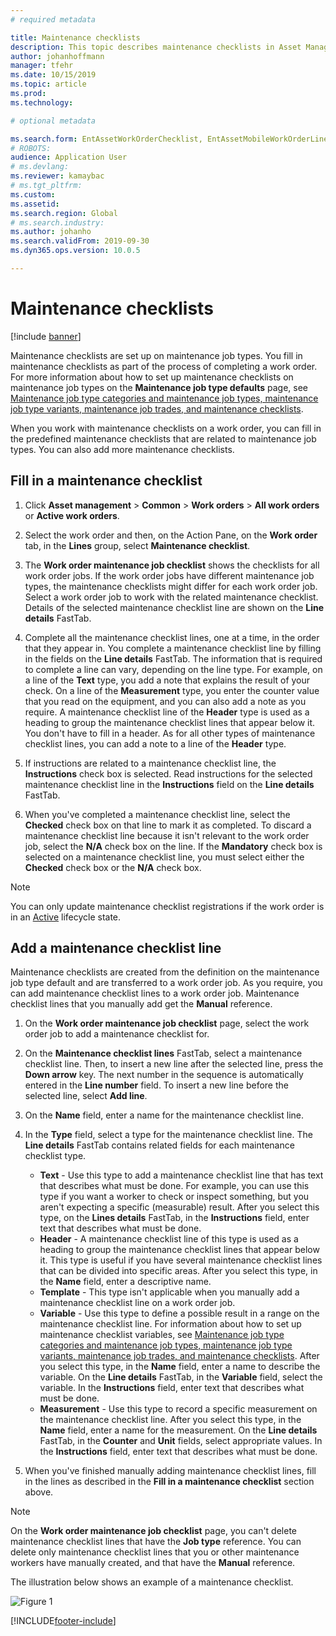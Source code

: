 ```yaml
---
# required metadata

title: Maintenance checklists
description: This topic describes maintenance checklists in Asset Management.
author: johanhoffmann
manager: tfehr
ms.date: 10/15/2019
ms.topic: article
ms.prod: 
ms.technology: 

# optional metadata

ms.search.form: EntAssetWorkOrderChecklist, EntAssetMobileWorkOrderLineChecklistDetails 
# ROBOTS: 
audience: Application User
# ms.devlang: 
ms.reviewer: kamaybac
# ms.tgt_pltfrm: 
ms.custom: 
ms.assetid: 
ms.search.region: Global
# ms.search.industry: 
ms.author: johanho
ms.search.validFrom: 2019-09-30
ms.dyn365.ops.version: 10.0.5

---
```



# Maintenance checklists

[!include [banner](../../includes/banner.md)]



Maintenance checklists are set up on maintenance job types. You fill in maintenance checklists as part of the process of completing a work order. For more information about how to set up maintenance checklists on maintenance job types on the **Maintenance job type defaults** page, see [Maintenance job type categories and maintenance job types, maintenance job type variants, maintenance job trades, and maintenance checklists](../setup-for-work-orders/job-groups-and-job-types-variants-trades-and-checklists.md).

When you work with maintenance checklists on a work order, you can fill in the predefined maintenance checklists that are related to maintenance job types. You can also add more maintenance checklists.


## Fill in a maintenance checklist

1. Click **Asset management** > **Common** > **Work orders** > **All work orders** or **Active work orders**.

2. Select the work order and then, on the Action Pane, on the **Work order** tab, in the **Lines** group, select **Maintenance checklist**.

3. The **Work order maintenance job checklist** shows the checklists for all work order jobs. If the work order jobs have different maintenance job types, the maintenance checklists might differ for each work order job. Select a work order job to work with the related maintenance checklist. Details of the selected maintenance checklist line are shown on the **Line details** FastTab.

4. Complete all the maintenance checklist lines, one at a time, in the order that they appear in. You complete a maintenance checklist line by filling in the fields on the **Line details** FastTab. The information that is required to complete a line can vary, depending on the line type. For example, on a line of the **Text** type, you add a note that explains the result of your check. On a line of the **Measurement** type, you enter the counter value that you read on the equipment, and you can also add a note as you require. A maintenance checklist line of the **Header** type is used as a heading to group the maintenance checklist lines that appear below it. You don't have to fill in a header. As for all other types of maintenance checklist lines, you can add a note to a line of the **Header** type.

5. If instructions are related to a maintenance checklist line, the **Instructions** check box is selected. Read instructions for the selected maintenance checklist line in the **Instructions** field on the **Line details** FastTab.

6. When you've completed a maintenance checklist line, select the **Checked** check box on that line to mark it as completed. To discard a maintenance checklist line because it isn't relevant to the work order job, select the **N/A** check box on the line. If the **Mandatory** check box is selected on a maintenance checklist line, you must select either the **Checked** check box or the **N/A** check box.

>[!NOTE]
>You can only update maintenance checklist registrations if the work order is in an [Active](../setup-for-work-orders/work-order-lifecycle-states.md) lifecycle state.  


## Add a maintenance checklist line

Maintenance checklists are created from the definition on the maintenance job type default and are transferred to a work order job. As you require, you can add maintenance checklist lines to a work order job. Maintenance checklist lines that you manually add get the **Manual** reference.

1. On the **Work order maintenance job checklist** page, select the work order job to add a maintenance checklist for.

2. On the **Maintenance checklist lines** FastTab, select a maintenance checklist line. Then, to insert a new line after the selected line, press the **Down arrow** key. The next number in the sequence is automatically entered in the **Line number** field. To insert a new line before the selected line, select **Add line**. 

3. On the **Name** field, enter a name for the maintenance checklist line.

4. In the **Type** field, select a type for the maintenance checklist line. The **Line details** FastTab contains related fields for each maintenance checklist type.
    - **Text** - Use this type to add a maintenance checklist line that has text that describes what must be done. For example, you can use this type if you want a worker to check or inspect something, but you aren't expecting a specific (measurable) result. After you select this type, on the **Lines details** FastTab, in the **Instructions** field, enter text that describes what must be done.
    - **Header** - A maintenance checklist line of this type is used as a heading to group the maintenance checklist lines that appear below it. This type is useful if you have several maintenance checklist lines that can be divided into specific areas. After you select this type, in the **Name** field, enter a descriptive name.
    - **Template** - This type isn't applicable when you manually add a maintenance checklist line on a work order job.  
    - **Variable** - Use this type to define a possible result in a range on the maintenance checklist line. For information about how to set up maintenance checklist variables, see [Maintenance job type categories and maintenance job types, maintenance job type variants, maintenance job trades, and maintenance checklists](../setup-for-work-orders/job-groups-and-job-types-variants-trades-and-checklists.md). After you select this type, in the **Name** field, enter a name to describe the variable. On the **Line details** FastTab, in the **Variable** field, select the variable. In the **Instructions** field, enter text that describes what must be done.
    - **Measurement** - Use this type to record a specific measurement on the maintenance checklist line. After you select this type, in the **Name** field, enter a name for the measurement. On the **Line details** FastTab, in the **Counter** and **Unit** fields, select appropriate values. In the **Instructions** field, enter text that describes what must be done.

5. When you've finished manually adding maintenance checklist lines, fill in the lines as described in the **Fill in a maintenance checklist** section above.

>[!NOTE]
>On the **Work order maintenance job checklist** page, you can't delete maintenance checklist lines that have the **Job type** reference. You can delete only maintenance checklist lines that you or other maintenance workers have manually created, and that have the **Manual** reference.

The illustration below shows an example of a maintenance checklist.

![Figure 1](media/14-work-orders.png)



[!INCLUDE[footer-include](../../../includes/footer-banner.md)]